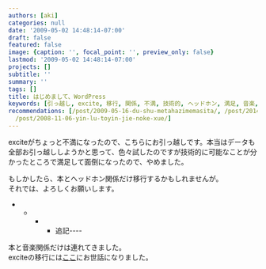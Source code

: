 ```yaml
---
authors: [aki]
categories: null
date: '2009-05-02 14:48:14-07:00'
draft: false
featured: false
image: {caption: '', focal_point: '', preview_only: false}
lastmod: '2009-05-02 14:48:14-07:00'
projects: []
subtitle: ''
summary: ''
tags: []
title: はじめまして、WordPress
keywords: [引っ越し, excite, 移行, 関係, 不満, 技術的, ヘッドホン, 満足, 音楽, 全部]
recommendations: [/post/2009-05-16-du-shu-metahazimemasita/, /post/2014-12-01-wordpress-dot-comkarahatenaburogunioyin-tuyue-sisimasita/,
  /post/2008-11-06-yin-lu-toyin-jie-noke-xue/]
---
```


exciteがちょっと不満になったので、こちらにお引っ越しです。本当はデータも全部お引っ越ししようかと思って、色々試したのですが技術的に可能なことが分かったところで満足して面倒になったので、やめました。

もしかしたら、本とヘッドホン関係だけ移行するかもしれませんが。  
それでは、よろしくお願いします。

- 
  - 
    - 
      - 追記----

本と音楽関係だけは連れてきました。  
exciteの移行には[ここ](http://blog.potto.client.jp/archives/2007/07/entry_16.html)にお世話になりました。